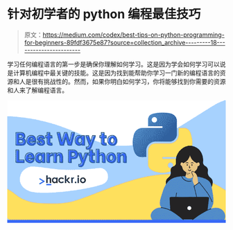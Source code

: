 # 针对初学者的 python 编程最佳技巧

> 原文：<https://medium.com/codex/best-tips-on-python-programming-for-beginners-89fdf3675e87?source=collection_archive---------18----------------------->

学习任何编程语言的第一步是确保你理解如何学习。这是因为学会如何学习可以说是计算机编程中最关键的技能。这是因为找到能帮助你学习一门新的编程语言的资源和人是很有挑战性的。然而，如果你明白如何学习，你将能够找到你需要的资源和人来了解编程语言。

![](img/fc102903d1e2f540c2657f99a60a7b0c.png)
